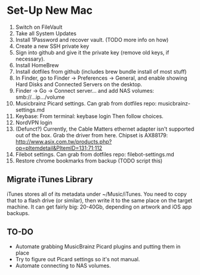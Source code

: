 # Set-Up New Mac #

1. Switch on FileVault
1. Take all System Updates
1. Install 1Password and recover vault. (TODO more info on how)
1. Create a new SSH private key
1. Sign into github and give it the private key (remove old keys, if necessary).
1. Install HomeBrew
1. Install dotfiles from github (includes brew bundle install of most stuff)
1. In Finder, go to Finder -> Preferences -> General, and enable showing Hard Disks and Connected Servers on the desktop.
1. Finder -> Go -> Connect server... and add NAS volumes: smb://...ip.../volume
1. Musicbrainz Picard settings. Can grab from dotfiles repo: musicbrainz-settings.md
1. Keybase: From terminal: keybase login   Then follow choices.
1. NordVPN login
1. (Defunct?) Currently, the Cable Matters ethernet adapter isn't supported out of the box.
Grab the driver from here. Chipset is AX88179: http://www.asix.com.tw/products.php?op=pItemdetail&PItemID=131;71;112
1. Filebot settings. Can grab from dotfiles repo: filebot-settings.md
1. Restore chrome bookmarks from backup (TODO script this)

## Migrate iTunes Library ##

iTunes stores all of its metadata under ~/Music/iTunes. You need to copy that to a flash drive (or similar), then write it to the same place on the target machine. It can get fairly big: 20-40Gb, depending on artwork and iOS app backups.


## TO-DO ##

* Automate grabbing MusicBrainz Picard plugins and putting them in place
* Try to figure out Picard settings so it's not manual.
* Automate connecting to NAS volumes.
